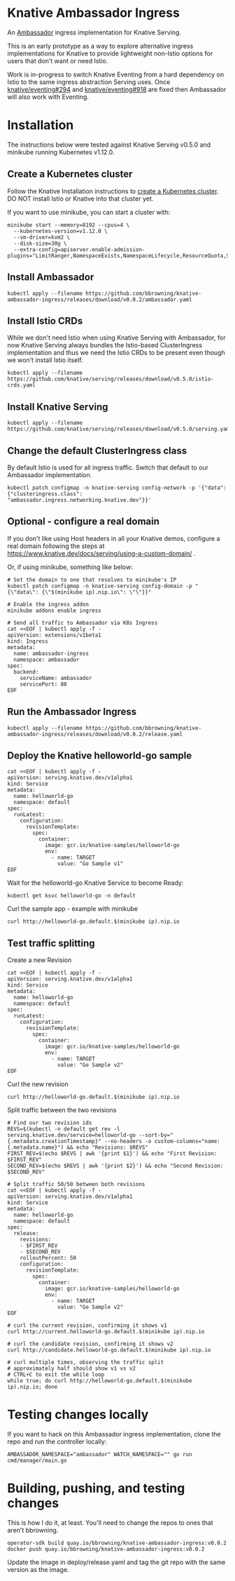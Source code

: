 # Knative Ambassador Ingress

An [Ambassador](https://getambassador.io) ingress implementation for
Knative Serving.

This is an early prototype as a way to explore alternative ingress
implementations for Knative to provide lightweight non-Istio options
for users that don't want or need Istio.

Work is in-progress to switch Knative Eventing from a hard dependency
on Istio to the same ingress abstraction Serving uses. Once
[knative/eventing#294](https://github.com/knative/eventing/issues/294)
and
[knative/eventing#918](https://github.com/knative/eventing/issues/918)
are fixed then Ambassador will also work with Eventing.

# Installation

The instructions below were tested against Knative Serving v0.5.0 and
minikube running Kubernetes v1.12.0.

## Create a Kubernetes cluster

Follow the Knative Installation instructions to [create a Kubernetes
cluster](https://www.knative.dev/docs/install/). DO NOT install Istio
or Knative into that cluster yet.

If you want to use minikube, you can start a cluster with:

```shell
minikube start --memory=8192 --cpus=4 \
  --kubernetes-version=v1.12.0 \
  --vm-driver=kvm2 \
  --disk-size=30g \
  --extra-config=apiserver.enable-admission-plugins="LimitRanger,NamespaceExists,NamespaceLifecycle,ResourceQuota,ServiceAccount,DefaultStorageClass,MutatingAdmissionWebhook"
```

## Install Ambassador

```shell
kubectl apply --filename https://github.com/bbrowning/knative-ambassador-ingress/releases/download/v0.0.2/ambassador.yaml
```


## Install Istio CRDs

While we don't need Istio when using Knative Serving with Ambassador,
for now Knative Serving always bundles the Istio-based ClusterIngress
implementation and thus we need the Istio CRDs to be present even
though we won't install Istio itself.

```shell
kubectl apply --filename https://github.com/knative/serving/releases/download/v0.5.0/istio-crds.yaml
```

## Install Knative Serving

```shell
kubectl apply --filename https://github.com/knative/serving/releases/download/v0.5.0/serving.yaml
```

## Change the default ClusterIngress class

By default Istio is used for all ingress traffic. Switch that default
to our Ambassador implementation.

```shell
kubectl patch configmap -n knative-serving config-network -p '{"data": {"clusteringress.class": "ambassador.ingress.networking.knative.dev"}}'
```

## Optional - configure a real domain

If you don't like using Host headers in all your Knative demos,
configure a real domain following the steps at
https://www.knative.dev/docs/serving/using-a-custom-domain/ .

Or, if using minikube, something like below:

```shell
# Set the domain to one that resolves to minikube's IP
kubectl patch configmap -n knative-serving config-domain -p "{\"data\": {\"$(minikube ip).nip.io\": \"\"}}"

# Enable the ingress addon
minikube addons enable ingress

# Send all traffic to Ambassador via K8s Ingress
cat <<EOF | kubectl apply -f -
apiVersion: extensions/v1beta1
kind: Ingress
metadata:
  name: ambassador-ingress
  namespace: ambassador
spec:
  backend:
    serviceName: ambassador
    servicePort: 80
EOF
```

## Run the Ambassador Ingress

```shell
kubectl apply --filename https://github.com/bbrowning/knative-ambassador-ingress/releases/download/v0.0.2/release.yaml
```

## Deploy the Knative helloworld-go sample

```shell
cat <<EOF | kubectl apply -f -
apiVersion: serving.knative.dev/v1alpha1
kind: Service
metadata:
  name: helloworld-go
  namespace: default
spec:
  runLatest:
    configuration:
      revisionTemplate:
        spec:
          container:
            image: gcr.io/knative-samples/helloworld-go
            env:
              - name: TARGET
                value: "Go Sample v1"
EOF
```

Wait for the helloworld-go Knative Service to become Ready:
```shell
kubectl get ksvc helloworld-go -n default
```

Curl the sample app - example with minikube
```shell
curl http://helloworld-go.default.$(minikube ip).nip.io
```

## Test traffic splitting

Create a new Revision 
```shell
cat <<EOF | kubectl apply -f -
apiVersion: serving.knative.dev/v1alpha1
kind: Service
metadata:
  name: helloworld-go
  namespace: default
spec:
  runLatest:
    configuration:
      revisionTemplate:
        spec:
          container:
            image: gcr.io/knative-samples/helloworld-go
            env:
              - name: TARGET
                value: "Go Sample v2"
EOF
```

Curl the new revision
```shell
curl http://helloworld-go.default.$(minikube ip).nip.io
```

Split traffic between the two revisions
```shell
# Find our two revision ids
REVS=$(kubectl -n default get rev -l serving.knative.dev/service=helloworld-go --sort-by="{.metadata.creationTimestamp}" --no-headers -o custom-columns="name:{.metadata.name}") && echo "Revisions: $REVS"
FIRST_REV=$(echo $REVS | awk '{print $1}') && echo "First Revision: $FIRST_REV"
SECOND_REV=$(echo $REVS | awk '{print $2}') && echo "Second Revision: $SECOND_REV"

# Split traffic 50/50 between both revisions
cat <<EOF | kubectl apply -f -
apiVersion: serving.knative.dev/v1alpha1
kind: Service
metadata:
  name: helloworld-go
  namespace: default
spec:
  release:
    revisions:
    - $FIRST_REV
    - $SECOND_REV
    rolloutPercent: 50
    configuration:
      revisionTemplate:
        spec:
          container:
            image: gcr.io/knative-samples/helloworld-go
            env:
              - name: TARGET
                value: "Go Sample v2"
EOF

# curl the current revision, confirming it shows v1
curl http://current.helloworld-go.default.$(minikube ip).nip.io

# curl the candidate revision, confirming it shows v2
curl http://candidate.helloworld-go.default.$(minikube ip).nip.io

# curl multiple times, observing the traffic split
# approximately half should show v1 vs v2
# CTRL+C to exit the while loop
while true; do curl http://helloworld-go.default.$(minikube ip).nip.io; done
```

# Testing changes locally

If you want to hack on this Ambassador ingress implementation, clone
the repo and run the controller locally:

```shell
AMBASSADOR_NAMESPACE="ambassador" WATCH_NAMESPACE="" go run cmd/manager/main.go
```

# Building, pushing, and testing changes

This is how I do it, at least. You'll need to change the repos to ones
that aren't bbrowning.

```shell
operator-sdk build quay.io/bbrowning/knative-ambassador-ingress:v0.0.2
docker push quay.io/bbrowning/knative-ambassador-ingress:v0.0.2
```

Update the image in deploy/release.yaml and tag the git repo with the
same version as the image.
